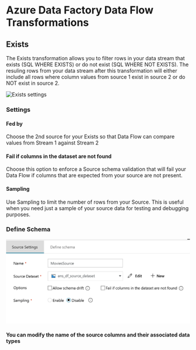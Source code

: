 # Azure Data Factory Data Flow Transformations

## Exists

The Exists transformation allows you to filter rows in your data stream that exists (SQL WHERE EXISTS) or do not exist (SQL WHERE NOT EXISTS). The resuling rows from your data stream after this transformation will either include all rows where column values from source 1 exist in source 2 or do NOT exist in source 2.

![Exists settings](../images/exists.png "exists 1")

### Settings

#### Fed by
Choose the 2nd source for your Exists so that Data Flow can compare values from Stream 1 against Stream 2

#### Fail if columns in the dataset are not found
Choose this option to enforce a Source schema validation that will fail your Data Flow if columns that are expected from your source are not present.

#### Sampling
Use Sampling to limit the number of rows from your Source.  This is useful when you need just a sample of your source data for testing and debugging purposes.

### Define Schema

![Scource Transformation](../images/source.png "source 2")

#### You can modify the name of the source columns and their associated data types
